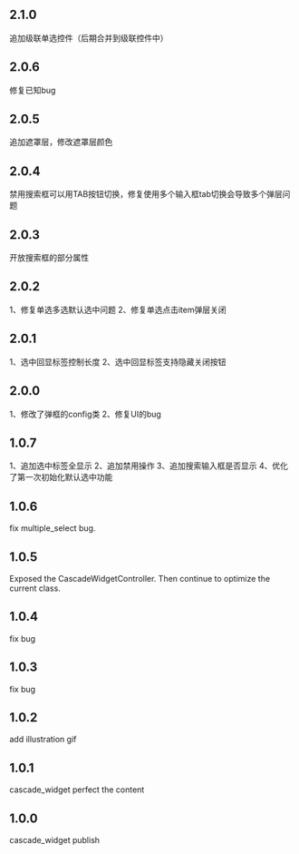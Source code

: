 ## 2.1.0
追加级联单选控件（后期合并到级联控件中）

## 2.0.6
修复已知bug

## 2.0.5
追加遮罩层，修改遮罩层颜色

## 2.0.4
禁用搜索框可以用TAB按钮切换，修复使用多个输入框tab切换会导致多个弹层问题

## 2.0.3
开放搜索框的部分属性

## 2.0.2
1、修复单选多选默认选中问题
2、修复单选点击item弹层关闭

## 2.0.1
1、选中回显标签控制长度
2、选中回显标签支持隐藏关闭按钮

## 2.0.0
1、修改了弹框的config类
2、修复UI的bug

## 1.0.7
1、追加选中标签全显示
2、追加禁用操作
3、追加搜索输入框是否显示
4、优化了第一次初始化默认选中功能

## 1.0.6
fix multiple_select bug.

## 1.0.5
Exposed the CascadeWidgetController. Then continue to optimize the current class. 

## 1.0.4
fix bug

## 1.0.3
fix bug

## 1.0.2
add illustration gif

## 1.0.1
cascade_widget perfect the content 

## 1.0.0
cascade_widget publish
